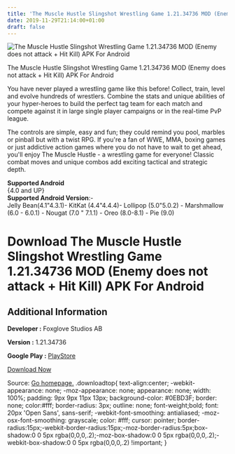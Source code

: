 ```yaml
---
title: 'The Muscle Hustle Slingshot Wrestling Game 1.21.34736 MOD (Enemy does not attack + Hit Kill) APK For Android'
date: 2019-11-29T21:14:00+01:00
draft: false
---
```


![The Muscle Hustle Slingshot Wrestling Game 1.21.34736 MOD (Enemy does not attack + Hit Kill) APK For Android](https://i2.wp.com/apkhome.net/wp-content/uploads/2019/11/The-Muscle-Hustle-Slingshot-Wrestling-Game-1.21.34736-MOD-Enemy-does-not-attack-Hit-Kill.png "The Muscle Hustle Slingshot Wrestling Game 1.21.34736 MOD (Enemy does not attack + Hit Kill) APK For Android")

  

The Muscle Hustle Slingshot Wrestling Game 1.21.34736 MOD (Enemy does not attack + Hit Kill) APK For Android

You have never played a wrestling game like this before! Collect, train, level and evolve hundreds of wrestlers. Combine the stats and unique abilities of your hyper-heroes to build the perfect tag team for each match and compete against it in large single player campaigns or in the real-time PvP league.

The controls are simple, easy and fun; they could remind you pool, marbles or pinball but with a twist RPG. If you're a fan of WWE, MMA, boxing games or just addictive action games where you do not have to wait to get ahead, you'll enjoy The Muscle Hustle - a wrestling game for everyone! Classic combat moves and unique combos add exciting tactical and strategic depth.

**Supported Android**  
{4.0 and UP}  
**Supported Android Version**:-  
Jelly Bean(4.1"4.3.1)- KitKat (4.4"4.4.4)- Lollipop (5.0"5.0.2) - Marshmallow (6.0 - 6.0.1) - Nougat (7.0 " 7.1.1) - Oreo (8.0-8.1) - Pie (9.0)

Download The Muscle Hustle Slingshot Wrestling Game 1.21.34736 MOD (Enemy does not attack + Hit Kill) APK For Android
=====================================================================================================================

Additional Information
----------------------

**Developer :** Foxglove Studios AB

**Version :** 1.21.34736

**Google Play :** [PlayStore](https://play.google.com/store/apps/details?id=se.foglo.tmh)

  

[Download Now](https://store4app.co/post/the-muscle-hustle-slingshot-wrestling-game-1-21-34736-mod-enemy-does-not-attack-hit-kill-apk-for-android_1575058098)

  
Source: [Go homepage.](https://store4app.co/post/the-muscle-hustle-slingshot-wrestling-game-1-21-34736-mod-enemy-does-not-attack-hit-kill-apk-for-android_1575058098) .downloadtop{ text-align:center; -webkit-appearance: none; -moz-appearance: none; appearance: none; width: 100%; padding: 9px 9px 11px 13px; background-color: #0EBD3F; border: none; color:#fff; border-radius: 3px; outline: none; font-weight;bold; font: 20px 'Open Sans', sans-serif; -webkit-font-smoothing: antialiased; -moz-osx-font-smoothing: grayscale; color: #fff; cursor: pointer; border-radius:15px;-webkit-border-radius:15px;-moz-border-radius:5px;box-shadow:0 0 5px rgba(0,0,0,.2);-moz-box-shadow:0 0 5px rgba(0,0,0,.2);-webkit-box-shadow:0 0 5px rgba(0,0,0,.2) !important; }